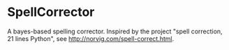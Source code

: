 # SpellCorrector
A bayes-based spelling corrector. 
Inspired by the project "spell correction, 21 lines Python", see http://norvig.com/spell-correct.html.

